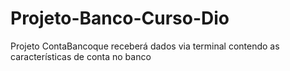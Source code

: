 # Projeto-Banco-Curso-Dio
 Projeto ContaBancoque receberá dados via terminal contendo as características de conta no banco

